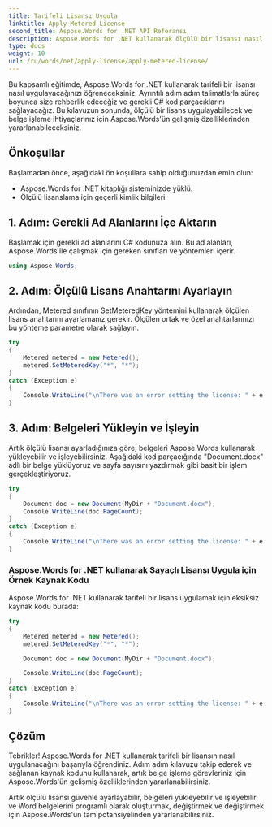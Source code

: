 ```yaml
---
title: Tarifeli Lisansı Uygula
linktitle: Apply Metered License
second_title: Aspose.Words for .NET API Referansı
description: Aspose.Words for .NET kullanarak ölçülü bir lisansı nasıl uygulayacağınızı öğrenin.
type: docs
weight: 10
url: /ru/words/net/apply-license/apply-metered-license/
---
```


Bu kapsamlı eğitimde, Aspose.Words for .NET kullanarak tarifeli bir lisansı nasıl uygulayacağınızı öğreneceksiniz. Ayrıntılı adım adım talimatlarla süreç boyunca size rehberlik edeceğiz ve gerekli C# kod parçacıklarını sağlayacağız. Bu kılavuzun sonunda, ölçülü bir lisans uygulayabilecek ve belge işleme ihtiyaçlarınız için Aspose.Words'ün gelişmiş özelliklerinden yararlanabileceksiniz.

## Önkoşullar
Başlamadan önce, aşağıdaki ön koşullara sahip olduğunuzdan emin olun:
- Aspose.Words for .NET kitaplığı sisteminizde yüklü.
- Ölçülü lisanslama için geçerli kimlik bilgileri. 

## 1. Adım: Gerekli Ad Alanlarını İçe Aktarın
Başlamak için gerekli ad alanlarını C# kodunuza alın. Bu ad alanları, Aspose.Words ile çalışmak için gereken sınıfları ve yöntemleri içerir.

```csharp
using Aspose.Words;
```

## 2. Adım: Ölçülü Lisans Anahtarını Ayarlayın
Ardından, Metered sınıfının SetMeteredKey yöntemini kullanarak ölçülen lisans anahtarını ayarlamanız gerekir. Ölçülen ortak ve özel anahtarlarınızı bu yönteme parametre olarak sağlayın.

```csharp
try
{
    Metered metered = new Metered();
    metered.SetMeteredKey("*", "*");
}
catch (Exception e)
{
    Console.WriteLine("\nThere was an error setting the license: " + e.Message);
}
```

## 3. Adım: Belgeleri Yükleyin ve İşleyin
Artık ölçülü lisansı ayarladığınıza göre, belgeleri Aspose.Words kullanarak yükleyebilir ve işleyebilirsiniz. Aşağıdaki kod parçacığında "Document.docx" adlı bir belge yüklüyoruz ve sayfa sayısını yazdırmak gibi basit bir işlem gerçekleştiriyoruz.

```csharp
try
{
    Document doc = new Document(MyDir + "Document.docx");
    Console.WriteLine(doc.PageCount);
}
catch (Exception e)
{
    Console.WriteLine("\nThere was an error setting the license: " + e.Message);
}
```

### Aspose.Words for .NET kullanarak Sayaçlı Lisansı Uygula için Örnek Kaynak Kodu
Aspose.Words for .NET kullanarak tarifeli bir lisans uygulamak için eksiksiz kaynak kodu burada:

```csharp
try
{
    Metered metered = new Metered();
    metered.SetMeteredKey("*", "*");

    Document doc = new Document(MyDir + "Document.docx");

    Console.WriteLine(doc.PageCount);
}
catch (Exception e)
{
    Console.WriteLine("\nThere was an error setting the license: " + e.Message);
}
```

## Çözüm
Tebrikler! Aspose.Words for .NET kullanarak tarifeli bir lisansın nasıl uygulanacağını başarıyla öğrendiniz. Adım adım kılavuzu takip ederek ve sağlanan kaynak kodunu kullanarak, artık belge işleme görevleriniz için Aspose.Words'ün gelişmiş özelliklerinden yararlanabilirsiniz.

Artık ölçülü lisansı güvenle ayarlayabilir, belgeleri yükleyebilir ve işleyebilir ve Word belgelerini programlı olarak oluşturmak, değiştirmek ve değiştirmek için Aspose.Words'ün tam potansiyelinden yararlanabilirsiniz.